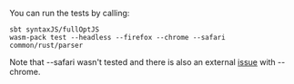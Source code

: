 You can run the tests by calling:
```
sbt syntaxJS/fullOptJS
wasm-pack test --headless --firefox --chrome --safari common/rust/parser
```

Note that --safari wasn't tested and there is also an external 
[issue](https://github.com/rustwasm/wasm-pack/issues/611) with --chrome. 